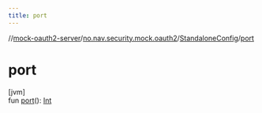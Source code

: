 ```yaml
---
title: port
---
```

//[mock-oauth2-server](../../../index.html)/[no.nav.security.mock.oauth2](../index.html)/[StandaloneConfig](index.html)/[port](port.html)



# port



[jvm]\
fun [port](port.html)(): [Int](https://kotlinlang.org/api/latest/jvm/stdlib/kotlin/-int/index.html)




